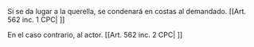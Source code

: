 Si se da lugar a la querella, se condenará en costas al demandado. [[Art. 562 inc. 1 CPC| ]]

En el caso contrario, al actor. [[Art. 562 inc. 2 CPC| ]]